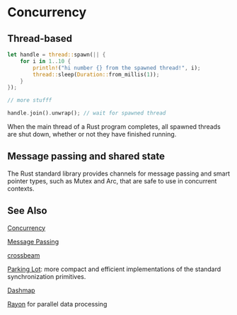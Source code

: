 # Concurrency 


## Thread-based

```rust
let handle = thread::spawn(|| {
    for i in 1..10 {
        println!("hi number {} from the spawned thread!", i);
        thread::sleep(Duration::from_millis(1));
    }
});

// more stufff

handle.join().unwrap(); // wait for spawned thread
```

When the main thread of a Rust program completes, all spawned threads are shut down, whether or not they have finished running. 

## Message passing and shared state

The Rust standard library provides channels for message passing and smart pointer types, such as Mutex<T> and Arc<T>, that are safe to use in concurrent contexts. 


## See Also

[Concurrency]( https://doc.rust-lang.org/book/ch16-00-concurrency.html )

[Message Passing]( https://doc.rust-lang.org/book/ch16-02-message-passing.html )

[crossbeam](https://docs.rs/crossbeam/latest/crossbeam/)

[Parking Lot]( https://crates.io/crates/parking_lot ): more compact and efficient implementations of the standard synchronization primitives.

[Dashmap]( https://docs.rs/dashmap/5.3.3/dashmap/struct.DashMap.html# )

[Rayon]( https://github.com/rayon-rs/rayon ) for parallel data processing

